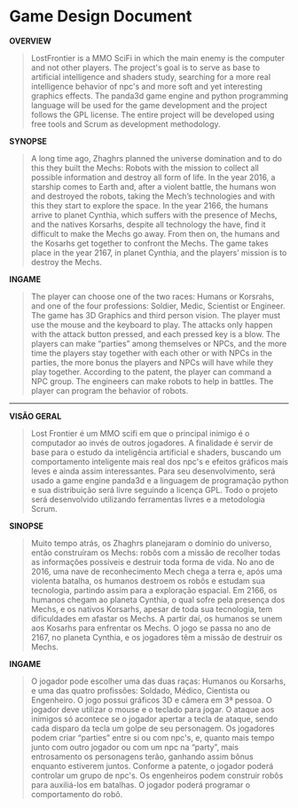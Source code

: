 # Game Design Document #

**OVERVIEW**

> LostFrontier is a MMO SciFi in which the main enemy is the computer and not other players. The project's goal is to serve as base to artificial intelligence and shaders study, searching for a more real intelligence behavior of npc's and more soft and yet interesting graphics effects. The panda3d game engine and python programming language will be used for the game development and the project follows the GPL license. The entire project will be developed using free tools and Scrum as development methodology.

**SYNOPSE**

> A long time ago, Zhaghrs planned the universe domination and to do this they built the Mechs: Robots with the mission to collect all possible information and destroy all form of life. In the year 2016, a starship comes to Earth and, after a violent battle, the humans won and destroyed the robots, taking the Mech’s technologies and with this they start to explore the space. In the year 2166, the humans arrive to planet Cynthia, which suffers with the presence of Mechs, and the natives Korsarhs, despite all technology the have, find it difficult to make the Mechs go away. From then on, the humans and the Kosarhs get together to confront the Mechs. The game takes place in the year 2167, in planet Cynthia, and the players’ mission is to destroy the Mechs.

**INGAME**

> The player can choose one of the two races: Humans or Korsrahs, and one of the four professions: Soldier, Medic, Scientist or Engineer. The game has 3D Graphics and third person vision. The player must use the mouse and the keyboard to play. The attacks only happen with the attack button pressed, and each pressed key is a blow. The players can make “parties” among themselves or NPCs, and the more time the players stay together with each other or with NPCs in the parties, the more bonus the players and NPCs will have while they play together. According to the patent, the player can command a NPC group. The engineers can make robots to help in battles. The player can program the behavior of robots.


---


**VISÃO GERAL**

> Lost Frontier é um MMO scifi  em que o principal inimigo é o computador ao invés de outros jogadores. A finalidade é servir de base para o estudo da inteligência artificial e shaders, buscando um comportamento inteligente mais real dos npc's e efeitos gráficos mais leves e ainda assim interessantes. Para seu desenvolvimento, será usado a game engine panda3d e a linguagem de programação python e sua distribuição será livre seguindo a licença GPL. Todo o projeto será desenvolvido utilizando ferramentas livres e a metodologia Scrum.

**SINOPSE**

> Muito tempo atrás, os Zhaghrs planejaram o domínio do universo, então construíram os Mechs: robôs com a missão de recolher todas as informações possíveis e destruir toda forma de vida. No ano de 2016, uma nave de reconhecimento Mech chega a terra e, após uma violenta batalha, os humanos destroem os robôs e estudam sua tecnologia, partindo assim para a exploração espacial. Em 2166, os humanos chegam ao planeta Cynthia, o qual sofre pela presença dos Mechs, e os nativos Korsarhs, apesar de toda sua tecnologia, tem dificuldades em afastar os Mechs. A partir daí, os humanos se unem aos Kosarhs para enfrentar os Mechs. O jogo se passa no ano de 2167, no planeta Cynthia, e os jogadores têm a missão de destruir os Mechs.

**INGAME**

> O jogador pode escolher uma das duas raças: Humanos ou Korsarhs, e uma das quatro profissões: Soldado, Médico, Cientista ou Engenheiro. O jogo possui gráficos 3D e câmera em 3ª pessoa. O jogador deve utilizar o mouse e o teclado para jogar. O ataque aos inimigos só acontece se o jogador apertar a tecla de ataque, sendo cada disparo da tecla um golpe de seu personagem. Os jogadores podem criar “parties” entre si ou com npc's, e, quanto mais tempo junto com outro jogador ou com um npc na “party”, mais entrosamento os personagens terão, ganhando assim bônus enquanto estiverem juntos. Conforme a patente, o jogador poderá controlar um grupo de npc's. Os engenheiros podem construir robôs para auxiliá-los em batalhas. O jogador poderá programar o comportamento do robô.